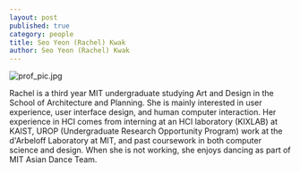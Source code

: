 ```yaml
---
layout: post
published: true
category: people
title: Seo Yeon (Rachel) Kwak
author: Seo Yeon (Rachel) Kwak
---
```

![prof_pic.jpg]({{site.baseurl}}/assets/prof_pic.jpg)

Rachel is a third year MIT undergraduate studying Art and Design in the School of Architecture and Planning. She is mainly interested in user experience, user interface design, and human computer interaction. Her experience in HCI comes from interning at an HCI laboratory (KIXLAB) at KAIST, UROP (Undergraduate Research Opportunity Program) work at the d'Arbeloff Laboratory at MIT, and past coursework in both computer science and design. When she is not working, she enjoys dancing as part of MIT Asian Dance Team.